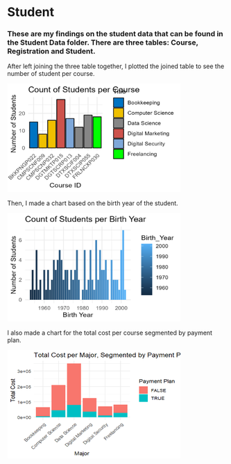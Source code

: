 # Student
### These are my findings on the student data that can be found in the Student Data folder. There are three tables: Course, Registration and Student. 

After left joining the three table together, I plotted the joined table to see the number of student per course.

<img src="Student Images/count_students.png" height = 250, width = 400>

Then, I made a chart based on the birth year of the student.

<img src="Student Images/count_students_birth.png" height = 250, width = 400>

I also made a chart for the total cost per course segmented by payment plan.

<img src="Student Images/Total Cost per Major.png" height = 250, width = 400>
